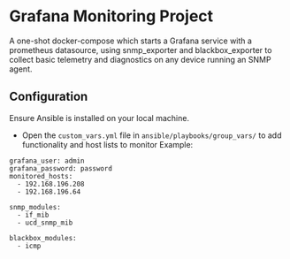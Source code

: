 # Grafana Monitoring Project

A one-shot docker-compose which starts a Grafana service with a prometheus datasource, using snmp_exporter and blackbox_exporter to collect basic telemetry and diagnostics on any device running an SNMP agent.

## Configuration

Ensure Ansible is installed on your local machine.

- Open the `custom_vars.yml` file in `ansible/playbooks/group_vars/` to add functionality and host lists to monitor
Example:
```
grafana_user: admin
grafana_password: password
monitored_hosts:
  - 192.168.196.208
  - 192.168.196.64

snmp_modules:
  - if_mib
  - ucd_snmp_mib

blackbox_modules:
  - icmp
  
```
